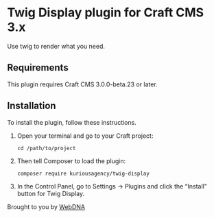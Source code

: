 # Twig Display plugin for Craft CMS 3.x

Use twig to render what you need.

## Requirements

This plugin requires Craft CMS 3.0.0-beta.23 or later.

## Installation

To install the plugin, follow these instructions.

1.  Open your terminal and go to your Craft project:

        cd /path/to/project

2.  Then tell Composer to load the plugin:

        composer require kuriousagency/twig-display

3.  In the Control Panel, go to Settings → Plugins and click the “Install” button for Twig Display.

Brought to you by [WebDNA](https://webdna.co.uk)
